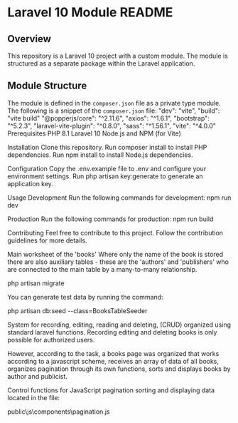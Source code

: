 # Laravel 10 Module README

## Overview

This repository is a Laravel 10 project with a custom module. The module is structured as a separate package within the Laravel application.

## Module Structure

The module is defined in the `composer.json` file as a private type module. The following is a snippet of the `composer.json` file:
        "dev": "vite",
        "build": "vite build"
        "@popperjs/core": "^2.11.6",
        "axios": "^1.6.1",
        "bootstrap": "^5.2.3",
        "laravel-vite-plugin": "^0.8.0",
        "sass": "^1.56.1",
        "vite": "^4.0.0"
Prerequisites
PHP 8.1
Laravel 10
Node.js and NPM (for Vite)

Installation
Clone this repository.
Run composer install to install PHP dependencies.
Run npm install to install Node.js dependencies.

Configuration
Copy the .env.example file to .env and configure your environment settings.
Run php artisan key:generate to generate an application key.

Usage
Development
Run the following commands for development:
    npm run dev

Production
Run the following commands for production:
    npm run build

Contributing
Feel free to contribute to this project. Follow the contribution guidelines for more details.

Main worksheet of the 'books' Where only the name of the book is stored there are also auxiliary tables - these are the 'authors' and 'publishers' who are connected to the main table by a many-to-many relationship.

php artisan migrate

You can generate test data by running the command:

php artisan db:seed --class=BooksTableSeeder

System for recording, editing, reading and deleting, (CRUD) organized using standard laravel functions. 
Recording editing and deleting books is only possible for authorized users.

However, according to the task, a books page was organized that works according to a javascript scheme, receives an array of data of all books, organizes pagination through its own functions, sorts and displays books by author and publicist.

Control functions for JavaScript pagination sorting and displaying data located in the file:

public\js\components\pagination.js








